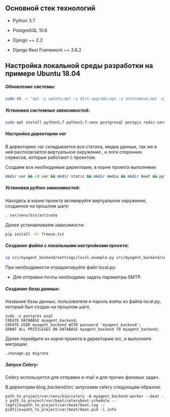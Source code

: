 ## Основной стек технологий

- Python 3.7

- PostgreSQL 10.6

- Django ~= 2.2

- Django Rest Framework ~= 3.8.2

## Настройка локальной среды разработки на примере Ubuntu 18.04

##### Обновление системы:

```bash
sudo sh -c "apt -y update;apt -y dist-upgrade;apt -y autoremove;apt -y autoclean"
```

##### Установка системных зависимостей:
```bash
sudo apt install python3.7 python3.7-venv postgresql postgis redis-server postfix
```

##### Настройка директории var

В директорию var складывается вся статика, медиа данные, так же в ней располагается виртуальное окружение 
, и логи сторонних сервисов, которые работают с проектом. 

Создаем все необходимые директории, в корне проекта выполняем:
```bash
mkdir var && cd var && mkdir static && mkdir media && mkdir beat && python3.7 -m venv venv && cd ..
```

##### Установка python зависимостей:

Находясь в корне проекта активируйте виртуальное окружение, созданное на прошлом шаге:
```bash
. var/venv/bin/activate
```

Далее устанавливаем зависимости:
```bash
pip install -Ur freeze.txt
```

##### Создание файла с локальными настройками проекта:
```bash
cp src/myagent_backend/settings/local.example.py src/myagent_backend/settings/local.py
```

При необходимости отридоктируйте файл local.py:
- Для отправки почты необходимо задать параметры SMTP.

##### Создание базы данных:
Название базы данных, пользователя и пароль взяты из файла local.py, который был создан на прошлом шаге.
```
sudo -u postgres psql
CREATE DATABASE myagent_backend;
CREATE USER myagent_backend WITH password 'myagent_backend';
GRANT ALL PRIVILEGES ON DATABASE myagent_backend TO myagent_backend;
```

Далее перейдите из корня проекта в директорию src, и выполните миграции:
```
./manage.py migrate
```

##### Запуск Celery:
Celery используется для отправки e-mail и для прочих фоновых задач.

В директории blog_backend/src запускаем celery следующим образом:

```
path_to_project/var/venv/bin/celery -A myagent_backend worker --beat -s path_to_project/var/beat/celerybeat-schedule --logfile=path_to_project/var/beat/beat.log --pidfile=path_to_project/var/beat/beat.pid -l info
```